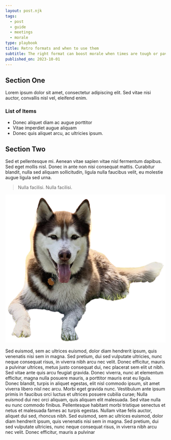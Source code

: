 ```yaml
---
layout: post.njk
tags:
  - post
  - guide
  - meetings
  - morale
type: playbook
title: Retro formats and when to use them
subtitle: The right format can boost morale when times are tough or pave the way for change
published_on: 2023-10-01
---
```


<!-- dummy text paragraph -->

## Section One

Lorem ipsum dolor sit amet, consectetur adipiscing elit. Sed vitae nisi auctor,
convallis nisl vel, eleifend enim.

### List of Items

- Donec aliquet diam ac augue porttitor
- Vitae imperdiet augue aliquam
- Donec quis aliquet arcu, ac ultricies ipsum.

## Section Two

Sed et pellentesque mi. Aenean vitae sapien vitae nisl fermentum dapibus. Sed
eget mollis nisl. Donec in ante non nisi consequat mattis. Curabitur blandit,
nulla sed aliquam sollicitudin, ligula nulla faucibus velit, eu molestie augue
ligula sed urna.

> Nulla facilisi. Nulla facilisi.

![Alt](/img/dexter.png)

<!-- dummy text paragraph -->

Sed euismod, sem ac ultrices euismod, dolor diam hendrerit ipsum, quis venenatis
nisi sem in magna. Sed pretium, dui sed vulputate ultricies, nunc neque
consequat risus, in viverra nibh arcu nec velit. Donec efficitur, mauris a
pulvinar ultrices, metus justo consequat dui, nec placerat sem elit ut nibh. Sed
vitae ante quis arcu feugiat gravida. Donec viverra, nunc at elementum
efficitur, magna nulla posuere mauris, a porttitor mauris erat eu ligula. Donec
blandit, turpis in aliquet egestas, elit nisl commodo ipsum, sit amet viverra
libero nisl nec arcu. Morbi eget gravida nunc. Vestibulum ante ipsum primis in
faucibus orci luctus et ultrices posuere cubilia curae; Nulla euismod dui nec
orci aliquam, quis aliquam elit malesuada. Sed vitae nulla eu nunc commodo
finibus. Pellentesque habitant morbi tristique senectus et netus et malesuada
fames ac turpis egestas. Nullam vitae felis auctor, aliquet dui sed, rhoncus
nibh. Sed euismod, sem ac ultrices euismod, dolor diam hendrerit ipsum, quis
venenatis nisi sem in magna. Sed pretium, dui sed vulputate ultricies, nunc
neque consequat risus, in viverra nibh arcu nec velit. Donec efficitur, mauris a
pulvinar
